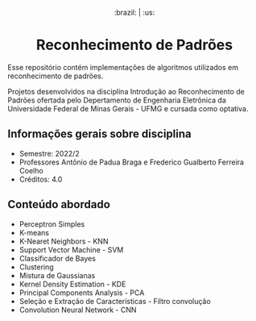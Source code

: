 <p align="center"> 
  :brazil: |
  :us: 
</p>
<h1 align='center'> Reconhecimento de Padrões </h1>

<p> Esse repositório contém implementações de algoritmos utilizados em reconhecimento de padrões.

Projetos desenvolvidos na disciplina Introdução ao Reconhecimento de Padrões ofertada pelo Depertamento de Engenharia Eletrônica da Universidade Federal de Minas Gerais - UFMG e cursada como optativa.

</p>

<h2> Informações gerais sobre disciplina </h2>

- Semestre: 2022/2  
- Professores Antônio de Padua Braga e Frederico Gualberto Ferreira Coelho
- Créditos: 4.0

<h2> Conteúdo abordado </h2>

- Perceptron Simples
- K-means
- K-Nearet Neighbors - KNN
- Support Vector Machine - SVM
- Classificador de Bayes
- Clustering
- Mistura de Gaussianas
- Kernel Density Estimation - KDE
- Principal Components Analysis - PCA
- Seleção e Extração de Características - Filtro convolução
- Convolution Neural Network - CNN
